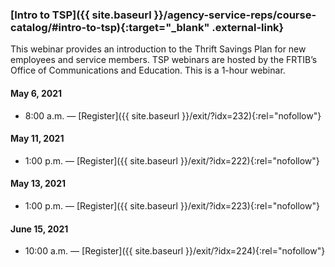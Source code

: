### [Intro to TSP]({{ site.baseurl }}/agency-service-reps/course-catalog/#intro-to-tsp){:target="\_blank" .external-link}

This webinar provides an introduction to the Thrift Savings Plan for new employees and service members. TSP webinars are hosted by the FRTIB’s Office of Communications and Education. This is a 1-hour webinar.

#### May 6, 2021

- 8:00 a.m. — [Register]({{ site.baseurl }}/exit/?idx=232){:rel="nofollow"}

#### May 11, 2021

- 1:00 p.m. — [Register]({{ site.baseurl }}/exit/?idx=222){:rel="nofollow"}

#### May 13, 2021

- 1:00 p.m. — [Register]({{ site.baseurl }}/exit/?idx=223){:rel="nofollow"}

#### June 15, 2021

- 10:00 a.m. — [Register]({{ site.baseurl }}/exit/?idx=224){:rel="nofollow"}
